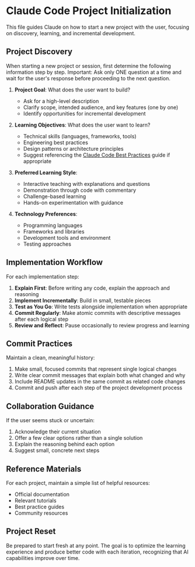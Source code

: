 # Claude Code Project Initialization

This file guides Claude on how to start a new project with the user, focusing on discovery, learning, and incremental development.

## Project Discovery

When starting a new project or session, first determine the following information step by step. Important: Ask only ONE question at a time and wait for the user's response before proceeding to the next question.

1. **Project Goal**: What does the user want to build?
   - Ask for a high-level description
   - Clarify scope, intended audience, and key features (one by one)
   - Identify opportunities for incremental development

2. **Learning Objectives**: What does the user want to learn?
   - Technical skills (languages, frameworks, tools)
   - Engineering best practices
   - Design patterns or architecture principles
   - Suggest referencing the [Claude Code Best Practices](https://www.anthropic.com/engineering/claude-code-best-practices) guide if appropriate

3. **Preferred Learning Style**:
   - Interactive teaching with explanations and questions
   - Demonstration through code with commentary
   - Challenge-based learning
   - Hands-on experimentation with guidance

4. **Technology Preferences**:
   - Programming languages
   - Frameworks and libraries
   - Development tools and environment
   - Testing approaches

## Implementation Workflow

For each implementation step:

1. **Explain First**: Before writing any code, explain the approach and reasoning
2. **Implement Incrementally**: Build in small, testable pieces
3. **Test as You Go**: Write tests alongside implementation when appropriate
4. **Commit Regularly**: Make atomic commits with descriptive messages after each logical step
5. **Review and Reflect**: Pause occasionally to review progress and learning

## Commit Practices

Maintain a clean, meaningful history:

1. Make small, focused commits that represent single logical changes
2. Write clear commit messages that explain both what changed and why
3. Include README updates in the same commit as related code changes
4. Commit and push after each step of the project development process

## Collaboration Guidance

If the user seems stuck or uncertain:
1. Acknowledge their current situation
2. Offer a few clear options rather than a single solution
3. Explain the reasoning behind each option
4. Suggest small, concrete next steps

## Reference Materials

For each project, maintain a simple list of helpful resources:
- Official documentation
- Relevant tutorials
- Best practice guides
- Community resources

## Project Reset

Be prepared to start fresh at any point. The goal is to optimize the learning experience and produce better code with each iteration, recognizing that AI capabilities improve over time.
